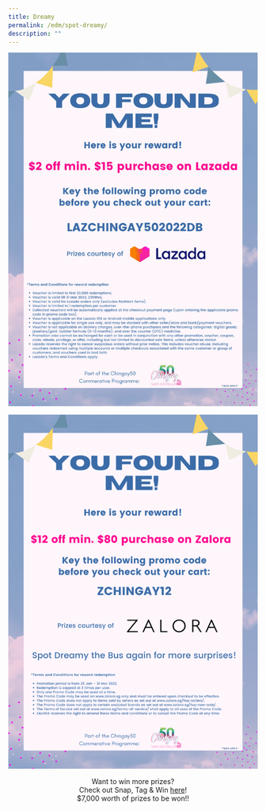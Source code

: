 ```yaml
---
title: Dreamy
permalink: /edm/spot-dreamy/
description: ""
---
```


![spot dreamy](/images/EDM/spot-dreamy.jpg)

![Zalora](/images/EDM/Zalora.png)
<div style="width:100%;text-align:center;">
Want to win more prizes?<br>
Check out Snap, Tag & Win <a href="/edm/spot-dreamy">here</a>!<br>
$7,000 worth of prizes to be won!!
</div>